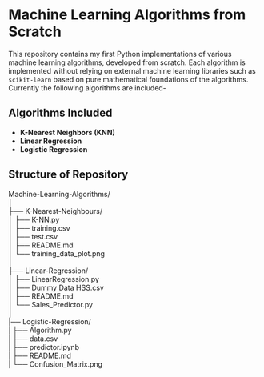 # Machine Learning Algorithms from Scratch

This repository contains my first Python implementations of various machine learning algorithms, developed from scratch. Each algorithm is implemented without relying on external machine learning libraries such as `scikit-learn` based on pure mathematical foundations of the algorithms.  
Currently the following algorithms are included-

## Algorithms Included

- **K-Nearest Neighbors (KNN)**
- **Linear Regression**
- **Logistic Regression**

## Structure of Repository

Machine-Learning-Algorithms/  
│  
├── K-Nearest-Neighbours/  
│   ├── K-NN.py  
│   ├── training.csv  
│   ├── test.csv  
│   ├── README.md  
│   └── training_data_plot.png  
│  
├── Linear-Regression/  
│   ├── LinearRegression.py  
│   ├── Dummy Data HSS.csv  
│   ├── README.md  
│   └── Sales_Predictor.py  
│  
|── Logistic-Regression/  
|   ├── Algorithm.py  
|   ├── data.csv  
|   ├── predictor.ipynb  
|   ├── README.md  
|   └── Confusion_Matrix.png  

